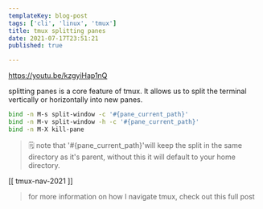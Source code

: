 ```yaml
---
templateKey: blog-post
tags: ['cli', 'linux', 'tmux']
title: tmux splitting panes
date: 2021-07-17T23:51:21
published: true

---
```


<https://youtu.be/kzgyiHap1nQ>

splitting panes is a core feature of tmux.  It allows us to split the terminal
vertically or horizontally into new panes.

``` bash
bind -n M-s split-window -c '#{pane_current_path}'
bind -n M-v split-window -h -c '#{pane_current_path}'
bind -n M-X kill-pane
```

> 🗒️ note that  '#{pane_current_path}'will keep the split in the same directory
> as it's parent, without this it will default to your home directory.

[[ tmux-nav-2021 ]]

> for more information on how I navigate tmux, check out this full post
